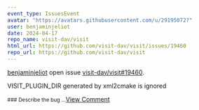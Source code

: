 ```yaml
---
event_type: IssuesEvent
avatar: "https://avatars.githubusercontent.com/u/29195072?"
user: benjaminjeliot
date: 2024-04-17
repo_name: visit-dav/visit
html_url: https://github.com/visit-dav/visit/issues/19460
repo_url: https://github.com/visit-dav/visit
---
```


<a href='https://github.com/benjaminjeliot' target='_blank'>benjaminjeliot</a> open issue <a href='https://github.com/visit-dav/visit/issues/19460' target='_blank'>visit-dav/visit#19460</a>.

<p>VISIT_PLUGIN_DIR generated by xml2cmake is ignored</p><small>### Describe the bug...</small><a href='https://github.com/visit-dav/visit/issues/19460' target='_blank'>View Comment</a>